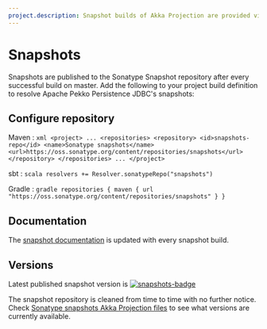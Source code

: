 ```yaml
---
project.description: Snapshot builds of Akka Projection are provided via the Sonatype snapshot repository.
---
```

# Snapshots

[snapshots-badge]:  https://img.shields.io/nexus/s/com.lightbend.apache/incubator-pekko-persistence-jdbc_2.13?server=https%3A%2F%2Foss.sonatype.org
[snapshots]:        https://oss.sonatype.org/content/repositories/snapshots/com/lightbend/apache/incubator-pekko-persistence-jdbc_2.13/

Snapshots are published to the Sonatype Snapshot repository after every successful build on master.
Add the following to your project build definition to resolve Apache Pekko Persistence JDBC's snapshots:

## Configure repository

Maven
:   ```xml
    <project>
    ...
      <repositories>
        <repository>
            <id>snapshots-repo</id>
            <name>Sonatype snapshots</name>
            <url>https://oss.sonatype.org/content/repositories/snapshots</url>
        </repository>
      </repositories>
    ...
    </project>
    ```

sbt
:   ```scala
    resolvers += Resolver.sonatypeRepo("snapshots")
    ```

Gradle
:   ```gradle
    repositories {
      maven {
        url  "https://oss.sonatype.org/content/repositories/snapshots"
      }
    }
    ```

## Documentation

The [snapshot documentation](https://pekko.apache.org/docs/pekko-persistence-jdbc/snapshot) is updated with every snapshot build.

## Versions

Latest published snapshot version is [![snapshots-badge][]][snapshots]

The snapshot repository is cleaned from time to time with no further notice. Check [Sonatype snapshots Akka Projection files](https://oss.sonatype.org/content/repositories/snapshots/com/lightbend/apache/incubator-pekko-persistence-jdbc_2.13/) to see what versions are currently available.
